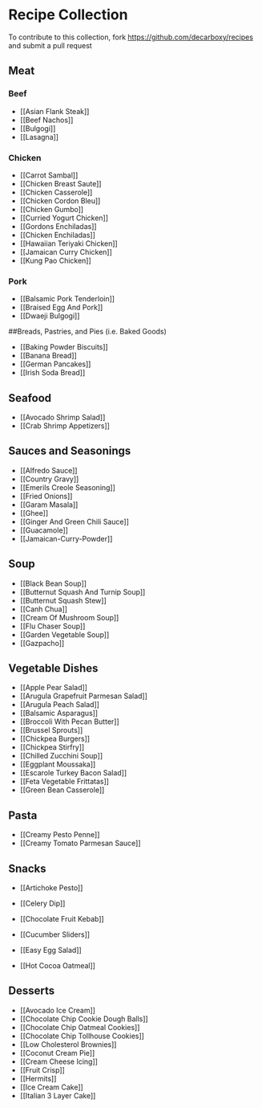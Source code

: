 # Recipe Collection

To contribute to this collection, fork https://github.com/decarboxy/recipes and submit a pull request

## Meat

### Beef

* [[Asian Flank Steak]]
* [[Beef Nachos]]
* [[Bulgogi]]
* [[Lasagna]]

### Chicken

* [[Carrot Sambal]]
* [[Chicken Breast Saute]]
* [[Chicken Casserole]]
* [[Chicken Cordon Bleu]]
* [[Chicken Gumbo]]
* [[Curried Yogurt Chicken]]
* [[Gordons Enchiladas]]
* [[Chicken Enchiladas]]
* [[Hawaiian Teriyaki Chicken]]
* [[Jamaican Curry Chicken]]
* [[Kung Pao Chicken]]

### Pork

* [[Balsamic Pork Tenderloin]]
* [[Braised Egg And Pork]]
* [[Dwaeji Bulgogi]]

##Breads, Pastries, and Pies (i.e. Baked Goods)

* [[Baking Powder Biscuits]]
* [[Banana Bread]]
* [[German Pancakes]]
* [[Irish Soda Bread]]

## Seafood

* [[Avocado Shrimp Salad]]
* [[Crab Shrimp Appetizers]]

## Sauces and Seasonings

* [[Alfredo Sauce]]
* [[Country Gravy]]
* [[Emerils Creole Seasoning]]
* [[Fried Onions]]
* [[Garam Masala]]
* [[Ghee]]
* [[Ginger And Green Chili Sauce]]
* [[Guacamole]]
* [[Jamaican-Curry-Powder]]

## Soup

* [[Black Bean Soup]]
* [[Butternut Squash And Turnip Soup]]
* [[Butternut Squash Stew]]
* [[Canh Chua]]
* [[Cream Of Mushroom Soup]]
* [[Flu Chaser Soup]]
* [[Garden Vegetable Soup]]
* [[Gazpacho]]

## Vegetable Dishes

* [[Apple Pear Salad]]
* [[Arugula Grapefruit Parmesan Salad]]
* [[Arugula Peach Salad]]
* [[Balsamic Asparagus]]
* [[Broccoli With Pecan Butter]]
* [[Brussel Sprouts]]
* [[Chickpea Burgers]]
* [[Chickpea Stirfry]]
* [[Chilled Zucchini Soup]]
* [[Eggplant Moussaka]]
* [[Escarole Turkey Bacon Salad]]
* [[Feta Vegetable Frittatas]]
* [[Green Bean Casserole]]

## Pasta

* [[Creamy Pesto Penne]]
* [[Creamy Tomato Parmesan Sauce]]

## Snacks

* [[Artichoke Pesto]]
* [[Celery Dip]]

* [[Chocolate Fruit Kebab]]
* [[Cucumber Sliders]]
* [[Easy Egg Salad]]
* [[Hot Cocoa Oatmeal]]

## Desserts

* [[Avocado Ice Cream]]
* [[Chocolate Chip Cookie Dough Balls]]
* [[Chocolate Chip Oatmeal Cookies]]
* [[Chocolate Chip Tollhouse Cookies]]
* [[Low Cholesterol Brownies]]
* [[Coconut Cream Pie]]
* [[Cream Cheese Icing]]
* [[Fruit Crisp]]
* [[Hermits]]
* [[Ice Cream Cake]]
* [[Italian 3 Layer Cake]]